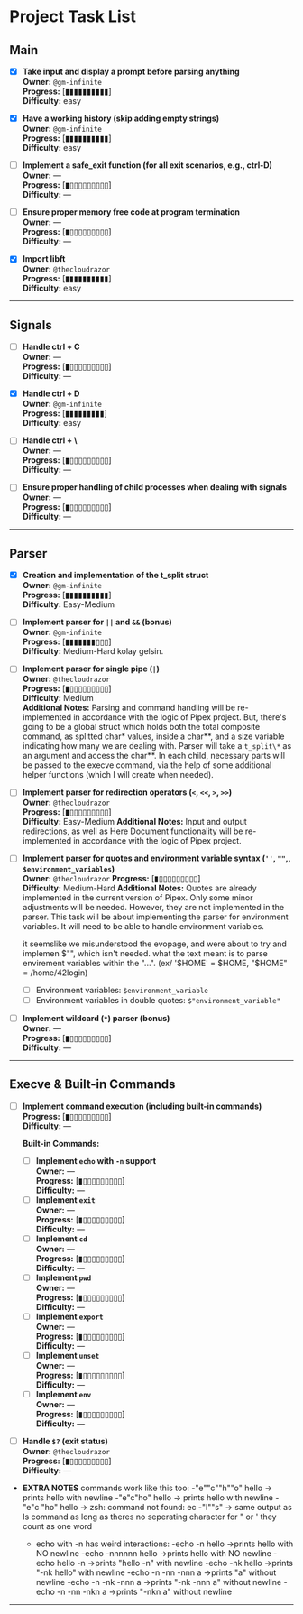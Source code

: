 # Project Task List

## Main

- [x] **Take input and display a prompt before parsing anything**  
  **Owner:** `@gm-infinite`  
  **Progress:** [▮▮▮▮▮▮▮▮▮▮]  
  **Difficulty:** easy

- [x] **Have a working history (skip adding empty strings)**  
  **Owner:** `@gm-infinite`  
  **Progress:** [▮▮▮▮▮▮▮▮▮▮]  
  **Difficulty:** easy

- [ ] **Implement a safe_exit function (for all exit scenarios, e.g., ctrl-D)**  
  **Owner:** —  
  **Progress:** [▮▯▯▯▯▯▯▯▯▯]  
  **Difficulty:** —

- [ ] **Ensure proper memory free code at program termination**  
  **Owner:** —  
  **Progress:** [▮▯▯▯▯▯▯▯▯▯]  
  **Difficulty:** —

- [x] **Import libft**  
  **Owner:** `@thecloudrazor`  
  **Progress:** [▮▮▮▮▮▮▮▮▮▮]  
  **Difficulty:** easy

---

## Signals

- [ ] **Handle ctrl + C**  
  **Owner:** —  
  **Progress:** [▮▯▯▯▯▯▯▯▯▯]  
  **Difficulty:** —

- [x] **Handle ctrl + D**  
  **Owner:** `@gm-infinite`  
  **Progress:** [▮▮▮▮▮▮▮▮▮]  
  **Difficulty:** easy

- [ ] **Handle ctrl + \\**  
  **Owner:** —  
  **Progress:** [▮▯▯▯▯▯▯▯▯▯]  
  **Difficulty:** —

- [ ] **Ensure proper handling of child processes when dealing with signals**  
  **Owner:** —  
  **Progress:** [▮▯▯▯▯▯▯▯▯▯]  
  **Difficulty:** —

---

## Parser

- [x] **Creation and implementation of the t_split struct**  
  **Owner:** `@gm-infinite`  
  **Progress:** [▮▮▮▮▮▮▮▮▮▮]  
  **Difficulty:** Easy-Medium

- [ ] **Implement parser for `||` and `&&` (bonus)**  
  **Owner:** `@gm-infinite`  
  **Progress:** [▮▮▮▮▮▮▮▯▯▯]  
  **Difficulty:** Medium-Hard kolay gelsin.

- [ ] **Implement parser for single pipe (`|`)**  
  **Owner:** `@thecloudrazor`  
  **Progress:** [▮▯▯▯▯▯▯▯▯▯]  
  **Difficulty:** Medium  
  **Additional Notes:** Parsing and command handling will be re-implemented in accordance with the logic of Pipex project. But, there's going to be a global struct which holds both the total composite command, as splitted char* values, inside a char**, and a size variable indicating how many we are dealing with. Parser will take a `t_split\*` as an argument and access the char**. In each child, necessary parts will be passed to the execve command, via the help of some additional helper functions (which I will create when needed).

- [ ] **Implement parser for redirection operators (`<`, `<<`, `>`, `>>`)**  
  **Owner:** `@thecloudrazor`  
  **Progress:** [▮▯▯▯▯▯▯▯▯▯]  
  **Difficulty:** Easy-Medium
  **Additional Notes:** Input and output redirections, as well as Here Document functionality will be re-implemented in accordance with the logic of Pipex project. 

- [ ] **Implement parser for quotes and environment variable syntax (`''`, `""`,, `$environment_variables`)**  
  **Owner:** `@thecloudrazor`
  **Progress:** [▮▯▯▯▯▯▯▯▯▯]  
  **Difficulty:** Medium-Hard
  **Additional Notes:** Quotes are already implemented in the current version of Pipex. Only some minor adjustments will be needed. However, they are not implemented in the parser. This task will be about implementing the parser for environment variables. It will need to be able to handle environment variables.
  
    it seemslike we misunderstood the evopage, and were about to try and implemen $"", which isn't needed. what the text meant is to parse envirement variables within the "...".
  (ex/ '$HOME' = $HOME, "$HOME" = /home/42login)
    - [ ] Environment variables: `$environment_variable`
    - [ ] Environment variables in double quotes: `$"environment_variable"`

- [ ] **Implement wildcard (`*`) parser (bonus)**  
  **Owner:** —  
  **Progress:** [▮▯▯▯▯▯▯▯▯▯]  
  **Difficulty:** —

---

## Execve & Built-in Commands

- [ ] **Implement command execution (including built-in commands)**  
  **Progress:** [▮▯▯▯▯▯▯▯▯▯]  
  **Difficulty:** —

  **Built-in Commands:**
  - [ ] **Implement `echo` with `-n` support**  
    **Owner:** —  
    **Progress:** [▮▯▯▯▯▯▯▯▯▯]  
    **Difficulty:** —
  - [ ] **Implement `exit`**  
    **Owner:** —  
    **Progress:** [▮▯▯▯▯▯▯▯▯▯]  
    **Difficulty:** —
  - [ ] **Implement `cd`**  
    **Owner:** —  
    **Progress:** [▮▯▯▯▯▯▯▯▯▯]  
    **Difficulty:** —
  - [ ] **Implement `pwd`**  
    **Owner:** —  
    **Progress:** [▮▯▯▯▯▯▯▯▯▯]  
    **Difficulty:** —
  - [ ] **Implement `export`**  
    **Owner:** —  
    **Progress:** [▮▯▯▯▯▯▯▯▯▯]  
    **Difficulty:** —
  - [ ] **Implement `unset`**  
    **Owner:** —  
    **Progress:** [▮▯▯▯▯▯▯▯▯▯]  
    **Difficulty:** —
  - [ ] **Implement `env`**  
    **Owner:** —  
    **Progress:** [▮▯▯▯▯▯▯▯▯▯]  
    **Difficulty:** —

- [ ] **Handle `$?` (exit status)**  
  **Owner:** `@thecloudrazor`  
  **Progress:** [▮▯▯▯▯▯▯▯▯▯]  
  **Difficulty:** —

- **EXTRA NOTES**
  commands work like this too:
    -"e""c""h""o" hello -> prints hello with newline
    -"e"c"ho" hello     -> prints hello with newline
    -"e"c "ho" hello    -> zsh: command not found: ec
    -"l""s"             -> same output as ls command
    as long as theres no seperating character for " or ' they count as one word

  - echo with -n has weird interactions:
    -echo -n hello      ->prints hello with NO newline
    -echo -nnnnnn hello ->prints hello with NO newline
    -echo hello -n      ->prints "hello -n" with newline
    -echo -nk hello     ->prints "-nk hello" with newline
    -echo -n -nn -nnn a ->prints "a" without newline
    -echo -n -nk -nnn a ->prints "-nk -nnn a" without newline
    -echo -n -nn -nkn a ->prints "-nkn a" without newline
---
